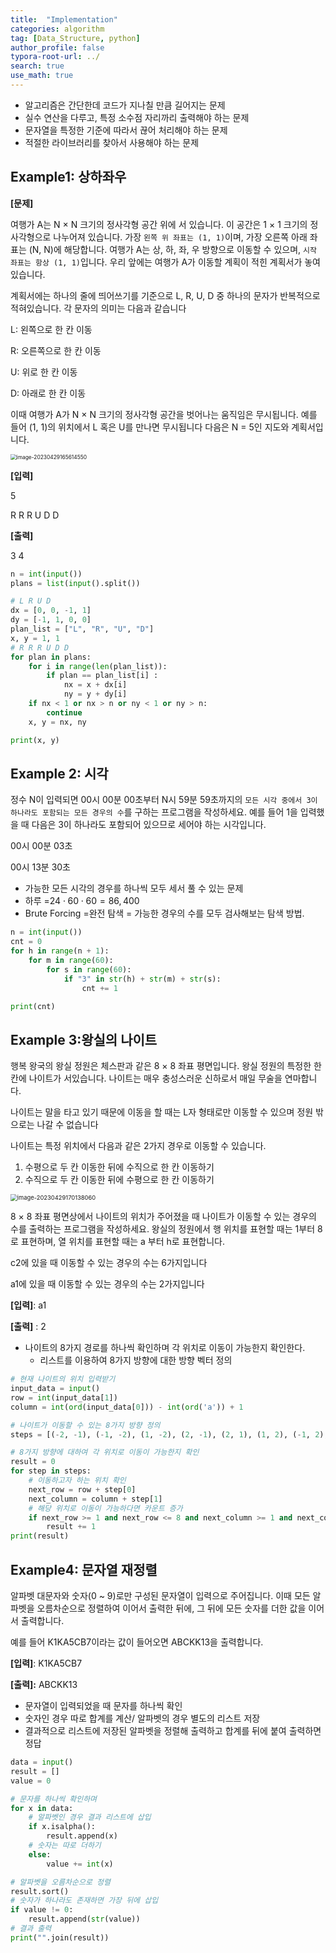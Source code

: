 ```yaml
---
title:  "Implementation"
categories: algorithm
tag: [Data_Structure, python]
author_profile: false
typora-root-url: ../
search: true
use_math: true
---
```

- 알고리즘은 간단한데 코드가 지나칠 만큼 길어지는 문제
- 실수 연산을 다루고, 특정 소수점 자리까리 출력해야 하는 문제
- 문자열을 특정한 기준에 따라서 끊어 처리해야 하는 문제
- 적절한 라이브러리를 찾아서 사용해야 하는 문제

## Example1: 상하좌우

**[문제]**

여행가 A는 N × N 크기의 정사각형 공간 위에 서 있습니다. 이 공간은 1 × 1 크기의 정사각형으로 나누어져 있습니다. 가장 `왼쪽 위 좌표는 (1, 1)`이며, 가장 오른쪽 아래 좌표는 (N, N)에 해당합니다. 여행가 A는 상, 하, 좌, 우 방향으로 이동할 수 있으며, `시작 좌표는 항상 (1, 1)`입니다. 우리 앞에는 여행가 A가 이동할 계획이 적힌 계획서가 놓여 있습니다. 

계획서에는 하나의 줄에 띄어쓰기를 기준으로 L, R, U, D 중 하나의 문자가 반복적으로 적혀있습니다. 각 문자의 의미는 다음과 같습니다

L: 왼쪽으로 한 칸 이동

R: 오른쪽으로 한 칸 이동

U: 위로 한 칸 이동

D: 아래로 한 칸 이동

이때 여행가 A가 N × N 크기의 정사각형 공간을 벗어나는 움직임은 무시됩니다. 예를 들어 (1, 1)의 위치에서 L 혹은 U를 만나면 무시됩니다 다음은 N = 5인 지도와 계획서입니다.

<img src="/../images/2023-04-29-Implementation/image-20230429165614550.png" alt="image-20230429165614550" style="zoom:60%;" />

**[입력]**

5

R R R U D D

**[출력]**

3 4

```python
n = int(input())
plans = list(input().split())

# L R U D
dx = [0, 0, -1, 1]
dy = [-1, 1, 0, 0]
plan_list = ["L", "R", "U", "D"]
x, y = 1, 1
# R R R U D D 
for plan in plans:
    for i in range(len(plan_list)):
        if plan == plan_list[i] :
            nx = x + dx[i]
            ny = y + dy[i]
    if nx < 1 or nx > n or ny < 1 or ny > n:
        continue    
    x, y = nx, ny

print(x, y)
```

## Example 2: 시각

정수 N이 입력되면 00시 00분 00초부터 N시 59분 59초까지의 `모든 시각 중에서 3이 하나라도 포함되는 모든 경우의 수`를 구하는 프로그램을 작성하세요. 예를 들어 1을 입력했을 때 다음은 3이 하나라도 포함되어 있으므로 세어야 하는 시각입니다.

00시 00분 03초

00시 13분 30초

- 가능한 모든 시각의 경우를 하나씩 모두 세서 풀 수 있는 문제
- 하루 =$24 \cdot 60 \cdot 60 = 86,400$
- Brute Forcing =완전 탐색 = 가능한 경우의 수를 모두 검사해보는 탐색 방법.

```python
n = int(input())
cnt = 0
for h in range(n + 1):
    for m in range(60):
        for s in range(60):
            if "3" in str(h) + str(m) + str(s):
                cnt += 1

print(cnt)
```

## Example 3:왕실의 나이트

행복 왕국의 왕실 정원은 체스판과 같은 8 × 8 좌표 평면입니다. 왕실 정원의 특정한 한 칸에 나이트가 서있습니다. 나이트는 매우 충성스러운 신하로서 매일 무술을 연마합니다. 

나이트는 말을 타고 있기 때문에 이동을 할 때는 L자 형태로만 이동할 수 있으며 정원 밖으로는 나갈 수 없습니다

나이트는 특정 위치에서 다음과 같은 2가지 경우로 이동할 수 있습니다.

1. 수평으로 두 칸 이동한 뒤에 수직으로 한 칸 이동하기
2. 수직으로 두 칸 이동한 뒤에 수평으로 한 칸 이동하기

<img src="/../images/2023-04-29-Implementation/image-20230429170138060.png" alt="image-20230429170138060" style="zoom:67%;" />

8 × 8 좌표 평면상에서 나이트의 위치가 주어졌을 때 나이트가 이동할 수 있는 경우의 수를 출력하는 프로그램을 작성하세요. 왕실의 정원에서 행 위치를 표현할 때는 1부터 8로 표현하며, 열 위치를 표현할 때는 a 부터 h로 표현합니다.

c2에 있을 때 이동할 수 있는 경우의 수는 6가지입니다

a1에 있을 때 이동할 수 있는 경우의 수는 2가지입니다

**[입력]**: a1

**[출력]** : 2

- 나이트의 8가지 경로를 하나씩 확인하며 각 위치로 이동이 가능한지 확인한다.
  - 리스트를 이용하여 8가지 방향에 대한 방향 벡터 정의

```python
# 현재 나이트의 위치 입력받기
input_data = input()
row = int(input_data[1])
column = int(ord(input_data[0])) - int(ord('a')) + 1

# 나이트가 이동할 수 있는 8가지 방향 정의
steps = [(-2, -1), (-1, -2), (1, -2), (2, -1), (2, 1), (1, 2), (-1, 2), (-2, 1)]

# 8가지 방향에 대하여 각 위치로 이동이 가능한지 확인
result = 0
for step in steps:
    # 이동하고자 하는 위치 확인
    next_row = row + step[0]
    next_column = column + step[1]
    # 해당 위치로 이동이 가능하다면 카운트 증가
    if next_row >= 1 and next_row <= 8 and next_column >= 1 and next_column <= 8:
        result += 1
print(result)
```

## Example4: 문자열 재정렬

알파벳 대문자와 숫자(0 ~ 9)로만 구성된 문자열이 입력으로 주어집니다. 이때 모든 알파벳을 오름차순으로 정렬하여 이어서 출력한 뒤에, 그 뒤에 모든 숫자를 더한 값을 이어서 출력합니다. 

예를 들어 K1KA5CB7이라는 값이 들어오면 ABCKK13을 출력합니다.

**[입력]**: K1KA5CB7

**[출력]:** ABCKK13

- 문자열이 입력되었을 때 문자를 하나씩 확인
- 숫자인 경우 따로 합계를 계산/ 알파벳의 경우 별도의 리스트 저장
- 결과적으로 리스트에 저장된 알파벳을 정렬해 출력하고 합계를 뒤에 붙여 출력하면 정답

```python
data = input()
result = []
value = 0

# 문자를 하나씩 확인하며
for x in data:
    # 알파벳인 경우 결과 리스트에 삽입
    if x.isalpha():
        result.append(x)
    # 숫자는 따로 더하기
    else:
        value += int(x)

# 알파벳을 오름차순으로 정렬
result.sort()
# 숫자가 하나라도 존재하면 가장 뒤에 삽입
if value != 0:
    result.append(str(value))
# 결과 출력
print("".join(result))
```



 